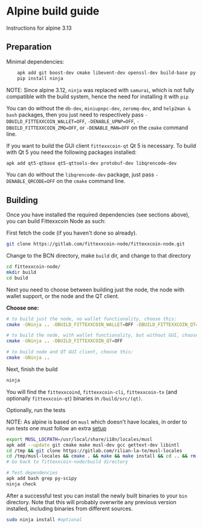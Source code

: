 # Alpine build guide

Instructions for alpine 3.13

## Preparation

Minimal dependencies:

```sh
    apk add git boost-dev cmake libevent-dev openssl-dev build-base py-pip db-dev miniupnpc-dev zeromq-dev help2man bash
    pip install ninja
```

NOTE: Since alpine 3.12, `ninja` was replaced with `samurai`, which is not fully compatible with
the build system, hence the need for installing it with `pip`

You can do without the `db-dev`, `miniupnpc-dev`, `zeromq-dev`, and `help2man & bash` packages, then you
just need to respectively pass `-DBUILD_FITTEXXCOIN_WALLET=OFF`, `-DENABLE_UPNP=OFF`, `-DBUILD_FITTEXXCOIN_ZMQ=OFF`,
or `-DENABLE_MAN=OFF` on the `cmake` command line.

If you want to build the GUI client `fittexxcoin-qt` Qt 5 is necessary.
To build with Qt 5 you need the following packages installed:

```sh
apk add qt5-qtbase qt5-qttools-dev protobuf-dev libqrencode-dev
```

You can do without the `libqrencode-dev` package, just pass `-DENABLE_QRCODE=OFF` on
the `cmake` command line.

## Building

Once you have installed the required dependencies (see sections above), you can
build Fittexxcoin Node as such:

First fetch the code (if you haven't done so already).

```sh
git clone https://gitlab.com/fittexxcoin-node/fittexxcoin-node.git
```

Change to the BCN directory, make `build` dir, and change to that directory

```sh
cd fittexxcoin-node/
mkdir build
cd build
```

Next you need to choose between building just the node, the node with wallet support,
or the node and the QT client.

**Choose one:**

```sh
# to build just the node, no wallet functionality, choose this:
cmake -GNinja .. -DBUILD_FITTEXXCOIN_WALLET=OFF -DBUILD_FITTEXXCOIN_QT=OFF
```

```sh
# to build the node, with wallet functionality, but without GUI, choose this:
cmake -GNinja .. -DBUILD_FITTEXXCOIN_QT=OFF
```

```sh
# to build node and QT GUI client, choose this:
cmake -GNinja ..
```

Next, finish the build

```sh
ninja
```

You will find the `fittexxcoind`, `fittexxcoin-cli`, `fittexxcoin-tx` (and optionally `fittexxcoin-qt`)
binaries in `/build/src/(qt)`.

Optionally, run the tests

NOTE: As alpine is based on `musl` which doesn't have locales, in order to run tests
one must follow an extra [setup](https://github.com/gliderlabs/docker-alpine/issues/144#issuecomment-505356435)

```sh
export MUSL_LOCPATH=/usr/local/share/i18n/locales/musl
apk add --update git cmake make musl-dev gcc gettext-dev libintl
cd /tmp && git clone https://gitlab.com/rilian-la-te/musl-locales
cd /tmp/musl-locales && cmake . && make && make install && cd .. && rm -r musl-locales
# Go back to fittexxcoin-node/build directory
```

```sh
# Test dependencies
apk add bash grep py-scipy
ninja check
```

After a successful test you can install the newly built binaries to your `bin` directory.
Note that this will probably overwrite any previous version installed, including
binaries from different sources.

```sh
sudo ninja install #optional
```
